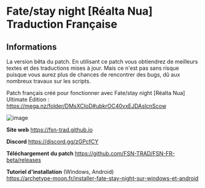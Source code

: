 # Fate/stay night \[Réalta Nua] Traduction Française

## Informations
La version bêta du patch. En utilisant ce patch vous obtiendrez de meilleurs textes et des traductions mises à jour. Mais ce n'est pas sans risque puisque vous aurez plus de chances de rencontrer des bugs, dû aux nombreux travaux sur les scripts.  


Patch français créé pour fonctionner avec Fate/stay night \[Réalta Nua] Ultimate Édition :  
https://mega.nz/folder/DMsXCIoD#ubkrOC40vxEJDAslcnScow

![image](https://user-images.githubusercontent.com/75610214/147580211-b1e8a691-17a9-42d5-9984-8129ab4f842e.png)

**Site web**
https://fsn-trad.github.io

**Discord**
https://discord.gg/zGPcfCY

**Téléchargement du patch**
https://github.com/FSN-TRAD/FSN-FR-beta/releases

**Tutoriel d'installation** (Windows, Android)  
https://archetype-moon.fr/installer-fate-stay-night-sur-windows-et-android
